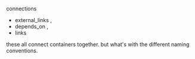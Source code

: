 
connections 
   - external_links , 
   - depends_on ,
   - links 

these all connect containers together. but what's with the different naming conventions.